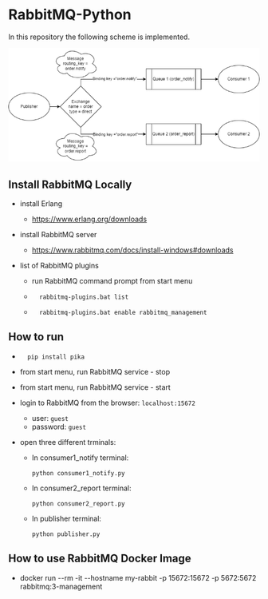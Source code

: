 # RabbitMQ-Python

In this repository the following scheme is implemented.

![image](./scheme.png)

## Install RabbitMQ Locally

- install Erlang
    - https://www.erlang.org/downloads

- install RabbitMQ server
    - https://www.rabbitmq.com/docs/install-windows#downloads

- list of RabbitMQ plugins
    - run RabbitMQ command prompt from start menu 
    - ```
        rabbitmq-plugins.bat list
        ```
    - ```
        rabbitmq-plugins.bat enable rabbitmq_management
        ```

## How to run 

- ```
    pip install pika
    ```

- from start menu, run RabbitMQ service - stop
- from start menu, run RabbitMQ service - start
- login to RabbitMQ from the browser: `localhost:15672`
    - user: `guest`
    - password: `guest`
- open three different trminals:

    - In consumer1_notify terminal:
        ```
        python consumer1_notify.py
        ```
    - In consumer2_report terminal:
        ```
        python consumer2_report.py
        ```
    - In publisher terminal:
        ```
        python publisher.py
        ```

## How to use RabbitMQ Docker Image

- docker run --rm -it --hostname my-rabbit -p 15672:15672 -p 5672:5672 rabbitmq:3-management
